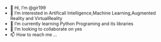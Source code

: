 - 👋 Hi, I’m @gir199
- 👀 I’m interested in Artificall Intelligence,Machine Learning,Augmented Reality and VirtualReality
- 🌱 I’m currently learning Python Programing and its libraries
- 💞️ I’m looking to collaborate on yes
- 📫 How to reach me ...

<!---
gir199/gir199 is a ✨ special ✨ repository because its `README.md` (this file) appears on your GitHub profile.
You can click the Preview link to take a look at your changes.
--->
